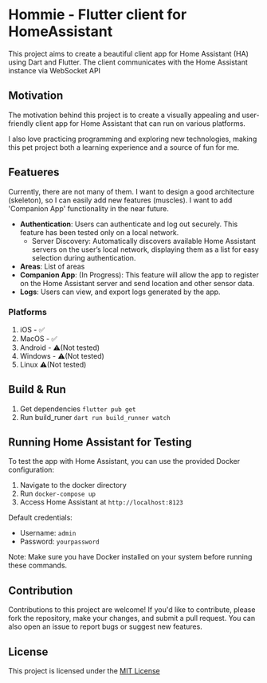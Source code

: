 # Hommie - Flutter client for HomeAssistant
This project aims to create a beautiful client app for Home Assistant (HA) using Dart and Flutter. The client communicates with the Home Assistant instance via WebSocket API

## Motivation
The motivation behind this project is to create a visually appealing and user-friendly client app for Home Assistant that can run on various platforms.

I also love practicing programming and exploring new technologies, making this pet project both a learning experience and a source of fun for me.

## Featueres
Currently, there are not many of them. I want to design a good architecture (skeleton), so I can easily add new features (muscles).
I want to add 'Companion App' functionality in the near future.

- **Authentication**: Users can authenticate and log out securely. This feature has been tested only on a local network.
  - Server Discovery: Automatically discovers available Home Assistant servers on the user’s local network, displaying them as a list for easy selection during authentication.
- **Areas**: List of areas
- **Companion App**: (In Progress): This feature will allow the app to register on the Home Assistant server and send location and other sensor data.
- **Logs**: Users can view, and export logs generated by the app.

### Platforms
1. iOS - ✅
2. MacOS - ✅
3. Android - ⚠️(Not tested)
4. Windows - ⚠️(Not tested)
5. Linux ⚠️(Not tested)

## Build & Run
1. Get dependencies `flutter pub get` 
2. Run build_runer `dart run build_runner watch`

## Running Home Assistant for Testing
To test the app with Home Assistant, you can use the provided Docker configuration:

1. Navigate to the docker directory
2. Run `docker-compose up`
3. Access Home Assistant at `http://localhost:8123`

Default credentials:
- Username: `admin`
- Password: `yourpassword`

Note: Make sure you have Docker installed on your system before running these commands.

## Contribution
Contributions to this project are welcome! If you'd like to contribute, please fork the repository, make your changes, and submit a pull request. You can also open an issue to report bugs or suggest new features.

## License
This project is licensed under the [MIT License](LICENSE.txt)
